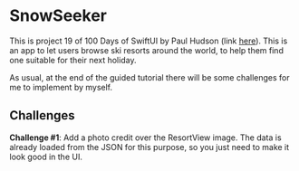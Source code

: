# SnowSeeker

This is project 19 of 100 Days of SwiftUI by Paul Hudson (link [here](https://www.hackingwithswift.com/books/ios-swiftui/snowseeker-introduction)). This is an app to let users browse ski resorts around the world, to help them find one suitable for their next holiday.

As usual, at the end of the guided tutorial there will be some challenges for me to implement by myself.

## Challenges

**Challenge #1**: Add a photo credit over the ResortView image. The data is already loaded from the JSON for this purpose, so you just need to make it look good in the UI.
